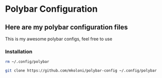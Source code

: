# Polybar Configuration

## Here are my polybar configuration files

This is my awesome polybar configs, feel free to use

### Installation

```sh
rm ~/.config/polybar

git clone https://github.com/mkoloni/polybar-config ~/.config/polybar

```
